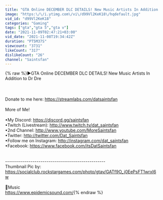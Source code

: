 ```yaml
---
title: "GTA Online DECEMBER DLC DETAILS! New Music Artists In Addition to Dr Dre"
image: "https:\/\/i.ytimg.com\/vi\/d99Vl2KeK18\/hqdefault.jpg"
vid_id: "d99Vl2KeK18"
categories: "Gaming"
tags: ["gta","gta 5","gta v"]
date: "2021-11-09T02:47:21+03:00"
vid_date: "2021-11-08T19:34:42Z"
duration: "PT5M37S"
viewcount: "3731"
likeCount: "317"
dislikeCount: "26"
channel: "Saintsfan"
---
```

{% raw %}▶GTA Online DECEMBER DLC DETAILS! New Music Artists In Addition to Dr Dre<br /><br /><br /><br />Donate to me here: <a rel="nofollow" target="blank" href="https://streamlabs.com/datsaintsfan">https://streamlabs.com/datsaintsfan</a><br /><br />More of Me!<br /><br />•My Discord: <a rel="nofollow" target="blank" href="https://discord.gg/saintsfan">https://discord.gg/saintsfan</a><br />•Twitch (Livestream): <a rel="nofollow" target="blank" href="http://www.twitch.tv/dat_saintsfan">http://www.twitch.tv/dat_saintsfan</a><br />•2nd Channel: <a rel="nofollow" target="blank" href="http://www.youtube.com/MoreSaintsfan">http://www.youtube.com/MoreSaintsfan</a><br />•Twitter: <a rel="nofollow" target="blank" href="http://twitter.com/Dat_Saintsfan">http://twitter.com/Dat_Saintsfan</a><br />•Follow me on Instagram: <a rel="nofollow" target="blank" href="http://instagram.com/dat_saintsfan">http://instagram.com/dat_saintsfan</a><br />•Facebook: <a rel="nofollow" target="blank" href="https://www.facebook.com/itsDatSaintsfan">https://www.facebook.com/itsDatSaintsfan</a><br /><br /><br />---------------------------------------------------<br />Thumbnail Pic by:<br /><a rel="nofollow" target="blank" href="https://socialclub.rockstargames.com/photo/gtav/GATf9O_j0EePsFT1wrxI6w">https://socialclub.rockstargames.com/photo/gtav/GATf9O_j0EePsFT1wrxI6w</a><br /><br />🎼Music<br /><a rel="nofollow" target="blank" href="https://www.epidemicsound.com/">https://www.epidemicsound.com/</a>{% endraw %}
